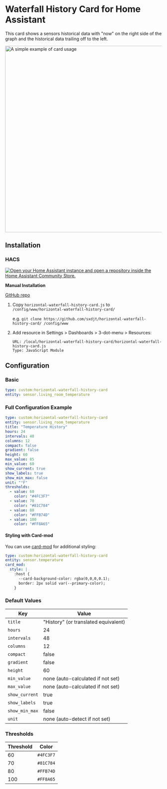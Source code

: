 # Waterfall History Card for Home Assistant

This card shows a sensors historical data with "now" on the right side of the graph and the historical data trailing off to the left.

<img width="600" alt="A simple example of card usage" src="https://github.com/user-attachments/assets/2384a7bf-8d94-4620-abf3-b19b513d3862" />

## Installation

### HACS 

[![Open your Home Assistant instance and open a repository inside the Home Assistant Community Store.](https://my.home-assistant.io/badges/hacs_repository.svg)](https://my.home-assistant.io/redirect/hacs_repository/?owner=sxdjt&repository=horizontal-waterfall-history-card)

**Manual Installation**

[GitHub repo](https://github.com/sxdjt/horizontal-waterfall-history-card)

1. Copy `horizontal-waterfall-history-card.js` to `/config/www/horizontal-waterfall-history-card/`

   e.g. ```git clone https://github.com/sxdjt/horizontal-waterfall-history-card/ /config/www```

2. Add resource in Settings > Dashboards > 3-dot-menu > Resources:
   ```
   URL: /local/horizontal-waterfall-history-card/horizontal-waterfall-history-card.js
   Type: JavaScript Module
   ```
## Configuration

### Basic 
```yaml
type: custom:horizontal-waterfall-history-card
entity: sensor.living_room_temperature
```

### Full Configuration Example
```yaml
type: custom:horizontal-waterfall-history-card
entity: sensor.living_room_temperature
title: "Temperature History"
hours: 24
intervals: 48
columns: 12
compact: false
gradient: false
height: 60
max_value: 85
min_value: 60
show_current: true
show_labels: true
show_min_max: false
unit: "°F"
thresholds:
  - value: 60
    color: "#4FC3F7"
  - value: 70
    color: "#81C784"
  - value: 80
    color: "#FFB74D"
  - value: 100
    color: "#FF8A65"

```

#### Styling with Card-mod
You can use [card-mod](https://github.com/thomasloven/lovelace-card-mod) for additional styling:
```yaml
type: custom:horizontal-waterfall-history-card
entity: sensor.temperature
card_mod:
  style: |
    :host {
      --card-background-color: rgba(0,0,0,0.1);
      border: 2px solid var(--primary-color);
    }
```

### Default Values
| Key            | Value                          |
|----------------|--------------------------------|
| `title`        | "History" (or translated equivalent) |
| `hours`        | 24                             |
| `intervals`    | 48                             |
| `columns`      | 12                             |
| `compact`      | false                          |
| `gradient`     | false                          |
| `height`       | 60                             |
| `min_value`    | none (auto-calculated if not set) |
| `max_value`    | none (auto-calculated if not set) |
| `show_current` | true                           |
| `show_labels`  | true                           |
| `show_min_max` | false                          |
| `unit`         | none (auto-detect if not set)  |

### Thresholds

| Threshold | Color     |
|-----------|-----------|
| 60        | `#4FC3F7` |
| 70        | `#81C784` |
| 80        | `#FFB74D` |
| 100       | `#FF8A65` |

